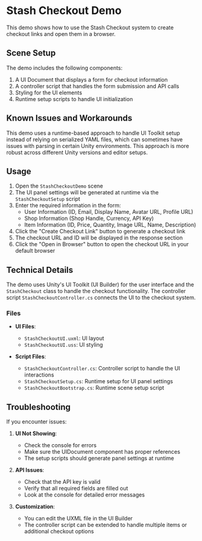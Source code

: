 # Stash Checkout Demo

This demo shows how to use the Stash Checkout system to create checkout links and open them in a browser.

## Scene Setup

The demo includes the following components:

1. A UI Document that displays a form for checkout information
2. A controller script that handles the form submission and API calls
3. Styling for the UI elements
4. Runtime setup scripts to handle UI initialization

## Known Issues and Workarounds

This demo uses a runtime-based approach to handle UI Toolkit setup instead of relying on serialized YAML files, which can sometimes have issues with parsing in certain Unity environments. This approach is more robust across different Unity versions and editor setups.

## Usage

1. Open the `StashCheckoutDemo` scene
2. The UI panel settings will be generated at runtime via the `StashCheckoutSetup` script
3. Enter the required information in the form:
   - User Information (ID, Email, Display Name, Avatar URL, Profile URL)
   - Shop Information (Shop Handle, Currency, API Key)
   - Item Information (ID, Price, Quantity, Image URL, Name, Description)
4. Click the "Create Checkout Link" button to generate a checkout link
5. The checkout URL and ID will be displayed in the response section
6. Click the "Open in Browser" button to open the checkout URL in your default browser

## Technical Details

The demo uses Unity's UI Toolkit (UI Builder) for the user interface and the `StashCheckout` class to handle the checkout functionality. The controller script `StashCheckoutController.cs` connects the UI to the checkout system.

### Files

- **UI Files**:
  - `StashCheckoutUI.uxml`: UI layout
  - `StashCheckoutUI.uss`: UI styling

- **Script Files**:
  - `StashCheckoutController.cs`: Controller script to handle the UI interactions
  - `StashCheckoutSetup.cs`: Runtime setup for UI panel settings
  - `StashCheckoutBootstrap.cs`: Runtime scene setup script

## Troubleshooting

If you encounter issues:

1. **UI Not Showing**:
   - Check the console for errors
   - Make sure the UIDocument component has proper references
   - The setup scripts should generate panel settings at runtime

2. **API Issues**:
   - Check that the API key is valid
   - Verify that all required fields are filled out
   - Look at the console for detailed error messages

3. **Customization**:
   - You can edit the UXML file in the UI Builder
   - The controller script can be extended to handle multiple items or additional checkout options 